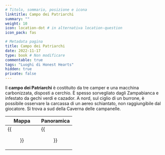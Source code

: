 ```yaml
---
# Titolo, sommario, posizione e icona
linktitle: Campo dei Patriarchi
summary: ""
weight: 10
icon: location-dot # in alternativa location-question
icon_pack: fas

# Metadata pagina
title: Campo dei Patriarchi
date: 2022-11-17
type: book # Non modificare
commentable: true
tags: "Luoghi di Honest Hearts"
hidden: true
private: false
---
```


<div class="fnv">

Il **campo dei Patriarchi** è costituito da tre camper e una macchina carbonizzata, disposti a cerchio. È spesso sorvegliato dagli Zampabianca e infestato da gechi verdi e cazador. A nord, sul ciglio di un burrone, è possibile osservare la carcassa di un aereo schiantato, non raggiungibile dal giocatore. Si trova a sud della Caverna delle campanelle.

| Mappa | Panoramica |
| ----- | ---------- |
|  {{<figure src="fnv/Patriarchs_Campground_loc.webp">}}     |   {{<figure src="fnv/Patriarchs_Campground.webp">}}         | 

</div>

